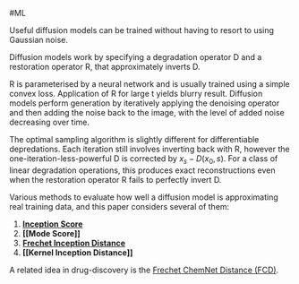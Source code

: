 #ML 

Useful diffusion models can be trained without having to resort to using Gaussian noise.

Diffusion models work by specifying a degradation operator D and a restoration operator R, that approximately inverts D.

R is parameterised by a neural network and is usually trained using a simple convex loss. Application of R for large t yields blurry result. Diffusion models perform generation by iteratively applying the denoising operator and then adding the noise back to the image, with the level of added noise decreasing over time.

The optimal sampling algorithm is slightly different for differentiable depredations. Each iteration still involves inverting back with R, however the one-iteration-less-powerful D is corrected by $x_s - D(x_0, s)$. For a class of linear degradation operations, this produces exact reconstructions even when the restoration operator R fails to perfectly invert D.

Various methods to evaluate how well a diffusion model is approximating real training data, and this paper considers several of them:
1) **[Inception Score](https://en.wikipedia.org/wiki/Inception_score)**
2) **[[Mode Score]]**
3) **[Frechet Inception Distance](https://en.wikipedia.org/wiki/Frechet_inception_distance)**
4) **[[Kernel Inception Distance]]**

A related idea in drug-discovery is the [Frechet ChemNet Distance (FCD)](https://pubs.acs.org/doi/10.1021/acs.jcim.8b00234).